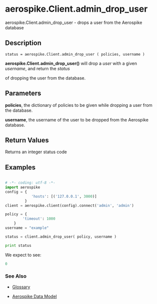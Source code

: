 
# aerospike.Client.admin_drop_user

aerospike.Client.admin_drop_user - drops a user from the Aerospike database

## Description

```
status = aerospike.Client.admin_drop_user ( policies, username )

```

**aerospike.Client.admin_drop_user()** will drop a *user* with a given *username*, and return the *status*

of dropping the user from the database.   

## Parameters

**policies**, the dictionary of policies to be given while dropping a user from the database.   

**username**, the username of the user to be dropped from the Aerospike database.

## Return Values
Returns an integer status code


## Examples

```python

# -*- coding: utf-8 -*-
import aerospike
config = {
            'hosts': [('127.0.0.1', 3000)]
         }
client = aerospike.client(config).connect('admin', 'admin')

policy = {
	    'timeout': 1000
	}
username = "example"

status = client.admin_drop_user( policy, username )

print status

```

We expect to see:

```python
0
```



### See Also



- [Glossary](http://www.aerospike.com/docs/guide/glossary.html)

- [Aerospike Data Model](http://www.aerospike.com/docs/architecture/data-model.html)
